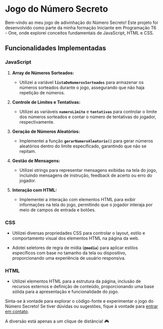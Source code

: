 # Jogo do Número Secreto

Bem-vindo ao meu jogo de adivinhação do Número Secreto! Este projeto foi desenvolvido como parte da minha formação Iniciante em Programação T6 - One, onde explorei conceitos fundamentais de JavaScript, HTML e CSS.

## Funcionalidades Implementadas

### JavaScript

1. **Array de Números Sorteados:**
   - Utilizei a variável **`listaDeNumerosSorteados`** para armazenar os números sorteados durante o jogo, assegurando que não haja repetição de números.

2. **Controle de Limites e Tentativas:**
   - Utilizei as variáveis **`numeroLimite`** e **`tentativas`** para controlar o limite dos números sorteados e contar o número de tentativas do jogador, respectivamente.

3. **Geração de Números Aleatórios:**
   - Implementei a função **`gerarNumeroAleatorio()`** para gerar números aleatórios dentro do limite especificado, garantindo que não se repitam.

4. **Gestão de Mensagens:**
   - Utilizei strings para representar mensagens exibidas na tela do jogo, incluindo mensagens de instrução, feedback de acerto ou erro do jogador.

5. **Interação com HTML:**
   - Implementei a interação com elementos HTML para exibir informações na tela do jogo, permitindo que o jogador interaja por meio de campos de entrada e botões.

### CSS

- Utilizei diversas propriedades CSS para controlar o layout, estilo e comportamento visual dos elementos HTML na página da web.

- Adotei seletores de regra de mídia (**`@media`**) para aplicar estilos específicos com base no tamanho da tela ou dispositivo, proporcionando uma experiência de usuário responsiva.

### HTML

- Utilizei elementos HTML para a estrutura da página, inclusão de recursos externos e definição de conteúdo, proporcionando uma base sólida para a apresentação e funcionalidade do jogo.

Sinta-se à vontade para explorar o código-fonte e experimentar o jogo do Número Secreto! Se tiver dúvidas ou sugestões, fique à vontade para [entrar em contato](mailto:sr.marco.pontes@gmail.com).

A diversão está apenas a um clique de distância! 🎮

